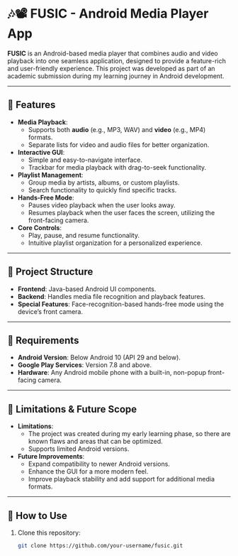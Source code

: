 # 🎶📽️ FUSIC - Android Media Player App

**FUSIC** is an Android-based media player that combines audio and video playback into one seamless application, designed to provide a feature-rich and user-friendly experience. This project was developed as part of an academic submission during my learning journey in Android development.

---

## 🚀 Features
- **Media Playback**:
  - Supports both **audio** (e.g., MP3, WAV) and **video** (e.g., MP4) formats.
  - Separate lists for video and audio files for better organization.
- **Interactive GUI**:
  - Simple and easy-to-navigate interface.
  - Trackbar for media playback with drag-to-seek functionality.
- **Playlist Management**:
  - Group media by artists, albums, or custom playlists.
  - Search functionality to quickly find specific tracks.
- **Hands-Free Mode**:
  - Pauses video playback when the user looks away.
  - Resumes playback when the user faces the screen, utilizing the front-facing camera.
- **Core Controls**:
  - Play, pause, and resume functionality.
  - Intuitive playlist organization for a personalized experience.

---

## 📂 Project Structure
- **Frontend**: Java-based Android UI components.
- **Backend**: Handles media file recognition and playback features.
- **Special Features**: Face-recognition-based hands-free mode using the device’s front camera.

---

## 🔧 Requirements
- **Android Version**: Below Android 10 (API 29 and below).
- **Google Play Services**: Version 7.8 and above.
- **Hardware**: Any Android mobile phone with a built-in, non-popup front-facing camera.

---

## 🌟 Limitations & Future Scope
- **Limitations**:
  - The project was created during my early learning phase, so there are known flaws and areas that can be optimized.
  - Supports limited Android versions.
- **Future Improvements**:
  - Expand compatibility to newer Android versions.
  - Enhance the GUI for a more modern feel.
  - Improve playback stability and add support for additional media formats.

---

## 📜 How to Use
1. Clone this repository:
   ```bash
   git clone https://github.com/your-username/fusic.git
